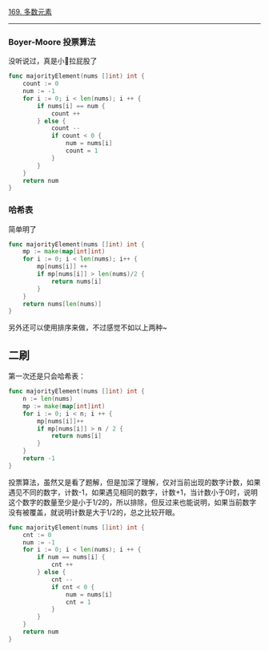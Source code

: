 [169. 多数元素](https://leetcode.cn/problems/majority-element/)

---

### Boyer-Moore 投票算法

没听说过，真是小🔪拉屁股了

```go
func majorityElement(nums []int) int {
    count := 0
    num := -1
    for i := 0; i < len(nums); i ++ {
        if nums[i] == num {
            count ++
        } else {
            count --
            if count < 0 {
                num = nums[i]
                count = 1
            }
        }
    }
    return num
}
```

### 哈希表

简单明了

```go
func majorityElement(nums []int) int {
    mp := make(map[int]int)
    for i := 0; i < len(nums); i++ {
        mp[nums[i]] ++
        if mp[nums[i]] > len(nums)/2 {
            return nums[i]
        }
    }
    return nums[len(nums)]
}
```

另外还可以使用排序来做，不过感觉不如以上两种~



## 二刷

第一次还是只会哈希表：

```go
func majorityElement(nums []int) int {
    n := len(nums)
    mp := make(map[int]int)
    for i := 0; i < n; i ++ {
        mp[nums[i]]++
        if mp[nums[i]] > n / 2 {
            return nums[i]
        }
    }
    return -1
}
```

投票算法，虽然又是看了题解，但是加深了理解，仅对当前出现的数字计数，如果遇见不同的数字，计数-1，如果遇见相同的数字，计数+1，当计数小于0时，说明这个数字的数量至少是小于1/2的，所以排除，但反过来也能说明，如果当前数字没有被覆盖，就说明计数是大于1/2的，总之比较开眼。

```go
func majorityElement(nums []int) int {
    cnt := 0
    num := -1
    for i := 0; i < len(nums); i ++ {
        if num == nums[i] {
            cnt ++
        } else {
            cnt --
            if cnt < 0 {
                num = nums[i]
                cnt = 1
            }
        }
    }
    return num
}
```


